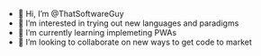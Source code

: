 - 👋 Hi, I’m @ThatSoftwareGuy
- 👀 I’m interested in trying out new languages and paradigms
- 🌱 I’m currently learning implemeting PWAs
- 💞️ I’m looking to collaborate on new ways to get code to market

<!---
ThatSoftwareGuy/ThatSoftwareGuy is a ✨ special ✨ repository because its `README.md` (this file) appears on your GitHub profile.
You can click the Preview link to take a look at your changes.
--->
